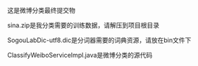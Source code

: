这是微博分类最终提交物

sina.zip是我分类需要的训练数据，请解压到项目根目录

SogouLabDic-utf8.dic是分词器需要的词典资源，请放在bin文件下

ClassifyWeiboServiceImpl.java是微博分类的源代码
